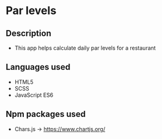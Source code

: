 # Par levels

## Description

- This app helps calculate daily par levels for a restaurant

## Languages used

- HTML5
- SCSS
- JavaScript ES6

## Npm packages used

- Chars.js -> <https://www.chartjs.org/>
